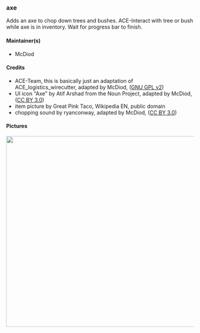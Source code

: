 ### axe
Adds an axe to chop down trees and bushes. ACE-Interact with tree or bush while axe is in inventory. Wait for progress bar to finish.

#### Maintainer(s)
* McDiod

#### Credits
* ACE-Team, this is basically just an adaptation of ACE_logistics_wirecutter, adapted by McDiod, ([GNU GPL v2](https://github.com/acemod/ACE3/blob/master/LICENSE))
* UI icon "Axe" by Atif Arshad from the Noun Project, adapted by McDiod, ([CC BY 3.0](https://creativecommons.org/licenses/by/3.0/legalcode))
* item picture by Great Pink Taco, Wikipedia EN, public domain
* chopping sound by ryanconway, adapted by McDiod, ([CC BY 3.0](https://creativecommons.org/licenses/by/3.0/legalcode))

#### Pictures

<img src="http://i.imgur.com/iPSgGEV.png" width="512" />
